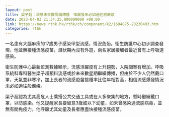 ```yaml
---
layout: post
title: 梁子超：流感未來數周續傳播　惟爆發未必如過往般嚴峻
date: 2023-04-03 21:34:25.000000000 +08:00
link: https://news.rthk.hk/rthk/ch/component/k2/1694875-20230403.htm
categories: rthk
---
```


一名患有大腦麻痺的17歲男子感染甲型流感，情況危殆。衞生防護中心初步調查發現，他並無接種流感疫苗，潛伏期內沒有外遊，兩名家居接觸者最近曾有上呼吸道感染。

衞生防護中心最新監測數據顯示，流感活躍度有上升趨勢，入院個案有增加。呼吸系統科專科醫生梁子超預料流感或於未來數星期繼續傳播，但由於不少人仍然戴口罩，天氣並非寒冷，加上長者的流感疫苗接種率比往年相對高，相信流感爆發情況未必如過往般嚴峻。

梁子超認為尤其高危人士乘搭公共交通工具或在人多聚集的地方，暫時繼續戴口罩，以防感染。他又提醒家長要留意3歲或以下幼童，如未曾感染過流感病毒，並無有關免疫力。他呼籲尤其幼童及長者應盡快接種流感疫苗。
